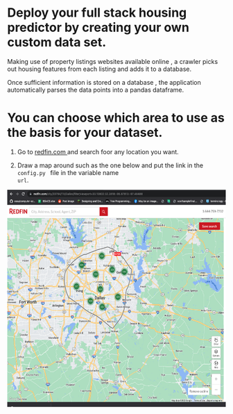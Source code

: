 # Deploy your full stack housing predictor by creating your own custom data set.



Making use of  property listings websites available online  , a crawler picks out housing features from each listing and adds it to a database. 

Once sufficient information is stored on a database , the application automatically parses the data points into a pandas dataframe. 




<H1> You can choose which area to use as the basis for your dataset. </H1>

1) Go to <a href = "https://www.redfin.com/city/30794/TX/Dallas">redfin.com </a> and search foor any location you want. 

2) Draw a map around such as the one below and put the link in the <code> config.py </code> file in the variable name <code> url</code>.
<img src = "https://github.com/IshanPoudel/EndtoEndHousingPrediction/blob/main/Assets/Drawing%20the%20input.png" width = "600" height = "500" >



